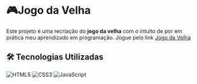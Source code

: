 # 🎮Jogo da Velha

Este projeto é uma recriação do **jogo da velha** com o intuito de por em prática meu aprendizado em programação. Jogue pelo link [Jogo da Velha](https://mateusspbrito.github.io/Jogo-da-velha---html-css-js/)

## 🛠️ Tecnologias Utilizadas

![HTML5](https://img.shields.io/badge/html5-%23E34F26.svg?style=for-the-badge&logo=html5&logoColor=white)
![CSS3](https://img.shields.io/badge/css3-%231572B6.svg?style=for-the-badge&logo=css3&logoColor=white)
![JavaScript](https://img.shields.io/badge/javascript-%23323330.svg?style=for-the-badge&logo=javascript&logoColor=%23F7DF1E)

